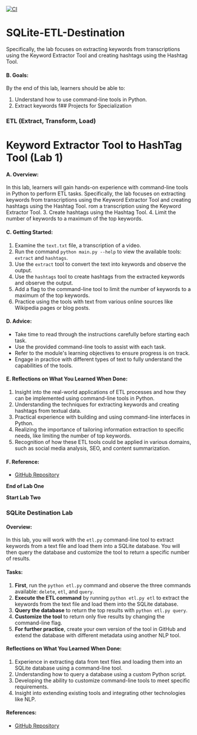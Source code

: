 [![CI](https://github.com/bertrand12345/SQLite-ETL-Destination/actions/workflows/cicd.yml/badge.svg)](https://github.com/bertrand12345/SQLite-ETL-Destination/actions/workflows/cicd.yml)
# SQLite-ETL-Destination
Specifically, the lab focuses on extracting keywords from transcriptions using the Keyword Extractor Tool and creating hashtags using the Hashtag Tool.




#### B. **Goals:**
By the end of this lab, learners should be able to:
1. Understand how to use command-line tools in Python.
2. Extract keywords f## Projects for Specialization

### ETL (Extract, Transform, Load)

# Keyword Extractor Tool to HashTag Tool (Lab 1)

#### A. **Overview:**
In this lab, learners will gain hands-on experience with command-line tools in Python to perform ETL tasks. Specifically, the lab focuses on extracting keywords from transcriptions using the Keyword Extractor Tool and creating hashtags using the Hashtag Tool.
rom a transcription using the Keyword Extractor Tool.
3. Create hashtags using the Hashtag Tool.
4. Limit the number of keywords to a maximum of the top keywords.

#### C. **Getting Started:**
1. Examine the `text.txt` file, a transcription of a video.
2. Run the command `python main.py --help` to view the available tools: `extract` and `hashtags`.
3. Use the `extract` tool to convert the text into keywords and observe the output.
4. Use the `hashtags` tool to create hashtags from the extracted keywords and observe the output.
5. Add a flag to the command-line tool to limit the number of keywords to a maximum of the top keywords.
6. Practice using the tools with text from various online sources like Wikipedia pages or blog posts.

#### D. **Advice:**
- Take time to read through the instructions carefully before starting each task.
- Use the provided command-line tools to assist with each task.
- Refer to the module's learning objectives to ensure progress is on track.
- Engage in practice with different types of text to fully understand the capabilities of the tools.

#### E. **Reflections on What You Learned When Done:**
1. Insight into the real-world applications of ETL processes and how they can be implemented using command-line tools in Python.
2. Understanding the techniques for extracting keywords and creating hashtags from textual data.
3. Practical experience with building and using command-line interfaces in Python.
4. Realizing the importance of tailoring information extraction to specific needs, like limiting the number of top keywords.
5. Recognition of how these ETL tools could be applied in various domains, such as social media analysis, SEO, and content summarization.

#### F. **Reference:**
- [GitHub Repository](https://github.com/nogibjj/coursera-applied-data-eng-projects)

**End of Lab One**

**Start Lab Two**

### SQLite Destination Lab

#### **Overview:**
In this lab, you will work with the `etl.py` command-line tool to extract keywords from a text file and load them into a SQLite database. You will then query the database and customize the tool to return a specific number of results.

#### **Tasks:**
1. **First**, run the `python etl.py` command and observe the three commands available: `delete`, `etl`, and `query`.
2. **Execute the ETL command** by running `python etl.py etl` to extract the keywords from the text file and load them into the SQLite database.
3. **Query the database** to return the top results with `python etl.py query`.
4. **Customize the tool** to return only five results by changing the command-line flag.
5. **For further practice**, create your own version of the tool in GitHub and extend the database with different metadata using another NLP tool.


#### **Reflections on What You Learned When Done:**
1. Experience in extracting data from text files and loading them into an SQLite database using a command-line tool.
2. Understanding how to query a database using a custom Python script.
3. Developing the ability to customize command-line tools to meet specific requirements.
4. Insight into extending existing tools and integrating other technologies like NLP.

#### **References:**
- [GitHub Repository](https://github.com/nogibjj/coursera-applied-data-eng-projects)

